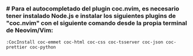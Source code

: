 ### # Para el autocompletado del plugin coc.nvim, es necesario tener instalado Node.js e instalar los siguientes plugins de "coc.nvim" con el siguiente comando desde la propia terminal de Neovim/Vim:

`:CocInstall coc-emmet coc-html coc-css coc-tsserver coc-json coc-prettier coc-python`
